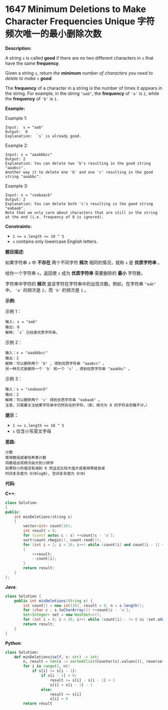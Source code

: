 # 1647 Minimum Deletions to Make Character Frequencies Unique 字符频次唯一的最小删除次数

__Description:__

A string `s` is called __good__ if there are no two different characters in `s` that have the same __frequency__.

Given a string `s`, return _the __minimum__ number of characters you need to delete to make_ `s` ___good__._

The __frequency__ of a character in a string is the number of times it appears in the string. For example, in the string `"aab"`, the __frequency__ of `'a'` is `2`, while the __frequency__ of `'b'` is `1`.

__Example:__

Example 1:

```text
Input:  s = "aab"
Output:  0
Explanation:  `s` is already good.
```

Example 2:

```text
Input: s = "aaabbbcc"
Output: 2
Explanation: You can delete two 'b's resulting in the good string "aaabcc".
Another way it to delete one 'b' and one 'c' resulting in the good string "aaabbc".
```

Example 3:

```text
Input: s = "ceabaacb"
Output: 2
Explanation: You can delete both 'c's resulting in the good string "eabaab".
Note that we only care about characters that are still in the string at the end (i.e. frequency of 0 is ignored).
```

__Constraints:__

- `1 <= s.length <= 10 ^ 5`
- `s` contains only lowercase English letters.

__题目描述:__

如果字符串 `s` 中 __不存在__ 两个不同字符 __频次__ 相同的情况，就称 `s` 是 __优质字符串__ 。

给你一个字符串 `s`，返回使 `s` 成为 __优质字符串__ 需要删除的 __最小__ 字符数。

字符串中字符的 __频次__ 是该字符在字符串中的出现次数。例如，在字符串 `"aab"` 中， `'a'` 的频次是 `2`，而 `'b'` 的频次是 `1` 。

__示例:__

示例 1：

```text
输入: s = "aab"
输出: 0
解释: `s` 已经是优质字符串。
```

示例 2：

```text
输入：s = "aaabbbcc"
输出：2
解释：可以删除两个 'b' , 得到优质字符串 "aaabcc" 。
另一种方式是删除一个 'b' 和一个 'c' ，得到优质字符串 "aaabbc" 。
```

示例 3：

```text
输入：s = "ceabaacb"
输出：2
解释：可以删除两个 'c' 得到优质字符串 "eabaab" 。
注意，只需要关注结果字符串中仍然存在的字符。（即，频次为 0 的字符会忽略不计。）
```

__提示：__

- `1 <= s.length <= 10 ^ 5`
- `s` 仅含小写英文字母

__思路:__

```text
计数
使用数组或者哈希表计数
将数组出现频次由大到小排序
如果较小的值没有减到 0 而且还比较大值大或者相等就自减
时间复杂度为 O(NlogN), 空间复杂度为 O(N)
```

__代码:__

__C++__:

```C++
class Solution 
{
public:
    int minDeletions(string s) 
    {
        vector<int> count(26);
        int result = 0;
        for (const auto& c : s) ++count[c - 'a'];
        sort(count.rbegin(), count.rend());
        for (int i = 1; i < 26; i++) while (count[i] and count[i - 1] <= count[i]) 
        {
            ++result;
            --count[i];
        }
        return result;
    }
};
```

__Java__:

```Java
class Solution {
    public int minDeletions(String s) {
        int count[] = new int[26], result = 0, n = s.length();
        for (char c : s.toCharArray()) ++count[c - 'a'];
        Set<Integer> set = new HashSet<>();
        for (int i = 0; i < 26; i++) while (count[i]-- != 0 && !set.add(count[i] + 1)) ++result;
        return result;
    }
}
```

__Python__:

```Python
class Solution:
    def minDeletions(self, s: str) -> int:
        n, result = len(s := sorted(list(Counter(s).values()), reverse=True)), 0 
        for i in range(1, n):
            if s[i] >= s[i - 1]:
                if s[i - 1] > 0:
                    result += s[i] - s[i - 1] + 1
                    s[i] = s[i - 1] - 1
                else:
                    result += s[i]
                    s[i] = 0
        return result
```
